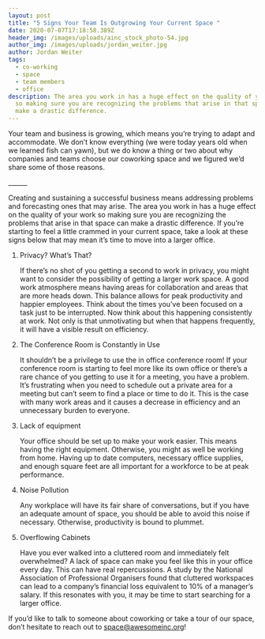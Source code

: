 ```yaml
---
layout: post
title: "5 Signs Your Team Is Outgrowing Your Current Space "
date: 2020-07-07T17:18:58.389Z
header_img: /images/uploads/ainc_stock_photo-54.jpg
author_img: /images/uploads/jordan_weiter.jpg
author: Jordan Weiter
tags:
  - co-working
  - space
  - team members
  - office
description: The area you work in has a huge effect on the quality of your work
  so making sure you are recognizing the problems that arise in that space can
  make a drastic difference.
---
```

Your team and business is growing, which means you’re trying to adapt and accommodate. We don’t know everything (we were today years old when we learned fish can yawn), but we do know a thing or two about why companies and teams choose our coworking space and we figured we’d share some of those reasons.



\_\_\_\_\_\_



Creating and sustaining a successful business means addressing problems and forecasting ones that may arise. The area you work in has a huge effect on the quality of your work so making sure you are recognizing the problems that arise in that space can make a drastic difference. If you’re starting to feel a little crammed in your current space, take a look at these signs below that may mean it’s time to move into a larger office.


<ol>
<li> Privacy? What’s That?</li>
<p>
If there’s no shot of you getting a second to work in privacy, you might want to consider the possibility of getting a larger work space. A good work atmosphere means having areas for collaboration and areas that are more heads down. This balance allows for peak productivity and happier employees. Think about the times you’ve been focused on a task just to be interrupted. Now think about this happening consistently at work. Not only is that unmotivating but when that happens frequently, it will have a visible result on efficiency.
</p>



<li>The Conference Room is Constantly in Use</li>
<p>
It shouldn’t be a privilege to use the in office conference room! If your conference room is starting to feel more like its own office or there’s a rare chance of you getting to use it for a meeting, you have a problem. It’s frustrating when you need to schedule out a private area for a meeting but can’t seem to find a place or time to do it. This is the case with many work areas and it causes a decrease in efficiency and an unnecessary burden to everyone.
</p>


<li>Lack of equipment</li>
<p>
Your office should be set up to make your work easier. This means having the right equipment. Otherwise, you might as well be working from home. Having up to date computers, necessary office supplies, and enough square feet are all important for a workforce to be at peak performance.
</p>


<li>Noise Pollution</li>
<p>
Any workplace will have its fair share of conversations, but if you have an adequate amount of space, you should be able to avoid this noise if necessary. Otherwise, productivity is bound to plummet.
</p>


<li>Overflowing Cabinets</li>
<p>
Have you ever walked into a cluttered room and immediately felt overwhelmed? A lack of space can make you feel like this in your office every day. This can have real repercussions. A study by the National Association of Professional Organisers found that cluttered workspaces can lead to a company’s financial loss equivalent to 10% of a manager’s salary. If this resonates with you, it may be time to start searching for a larger office.
</p>

</ol>



If you’d like to talk to someone about coworking or take a tour of our space, don’t hesitate to reach out to [space@awesomeinc.org](mailto:space@awesomeinc.org)!